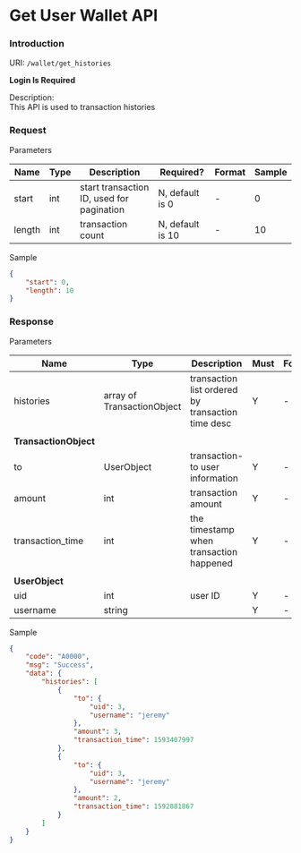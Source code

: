 # Get User Wallet API

### Introduction
URI: `/wallet/get_histories`

**Login Is Required**

Description:  
This API is used to transaction histories


### Request

Parameters

|Name|Type|Description|Required?|Format|Sample|
|----|----|-----------|---------|------|------|
| start | int | start transaction ID, used for pagination | N, default is 0 | - | 0 |
| length | int | transaction count | N, default is 10 | - | 10 |

Sample
```json
{
    "start": 0,
    "length": 10
}
```
### Response

Parameters

|Name|Type|Description|Must|Format|Sample|
|----|----|-----------|---------|------|------|
| histories | array of TransactionObject | transaction list ordered by transaction time desc | Y | - | - |
|    |    |           |         |      |      |
|**TransactionObject**| | | | | | |
| to | UserObject | transaction-to user information | Y | - | - |
| amount | int | transaction amount | Y | - | - |
| transaction_time | int | the timestamp when transaction happened | Y | - | - |
|    |    |           |         |      |      |
|**UserObject**| | | | | |
| uid | int | user ID | Y | - | - |
| username | string | | Y | - | - |

Sample
```json
{
    "code": "A0000",
    "msg": "Success",
    "data": {
        "histories": [
            {
                "to": {
                    "uid": 3,
                    "username": "jeremy"
                },
                "amount": 3,
                "transaction_time": 1593407997
            },
            {
                "to": {
                    "uid": 3,
                    "username": "jeremy"
                },
                "amount": 2,
                "transaction_time": 1592881867
            }
        ]
    }
}
```
